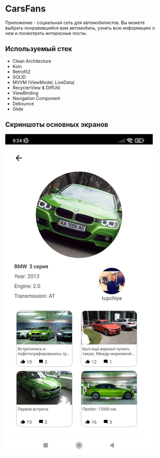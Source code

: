 # CarsFans

Приложение - социальная сеть для автомобилистов. Вы можете выбрать понравившийся вам автомобиль, узнать 
всю информацию о нем и посмотреть интересные посты.

## Используемый стек

+ Clean Architecture
+ Koin
+ Retrofit2
+ SOLID
+ MVVM (ViewModel, LiveData)  
+ RecyclerView & DiffUtil  
+ ViewBinding  
+ Navigation Component  
+ Debounce  
+ Glide

## Скриншоты основных экранов

![Info screen](https://github.com/alexxk2/CarsFans/blob/dev/app/src/main/res/drawable/screenshot.jpg)
